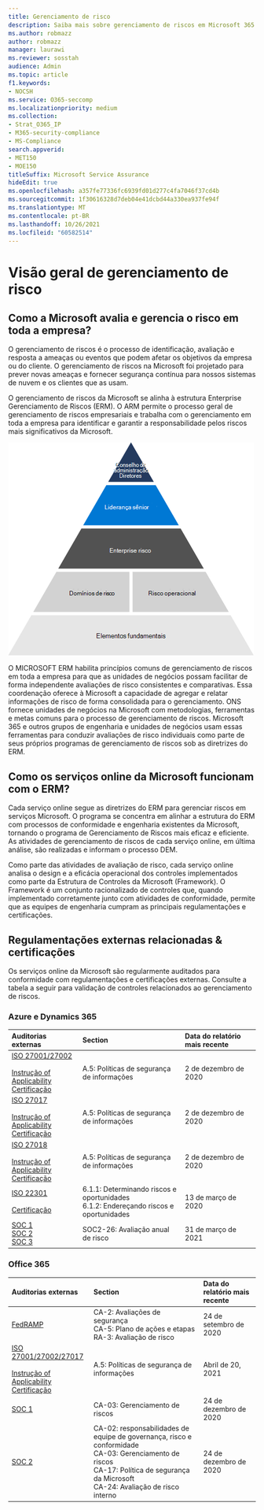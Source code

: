 ```yaml
---
title: Gerenciamento de risco
description: Saiba mais sobre gerenciamento de riscos em Microsoft 365
ms.author: robmazz
author: robmazz
manager: laurawi
ms.reviewer: sosstah
audience: Admin
ms.topic: article
f1.keywords:
- NOCSH
ms.service: O365-seccomp
ms.localizationpriority: medium
ms.collection:
- Strat_O365_IP
- M365-security-compliance
- MS-Compliance
search.appverid:
- MET150
- MOE150
titleSuffix: Microsoft Service Assurance
hideEdit: true
ms.openlocfilehash: a357fe77336fc6939fd01d277c4fa7046f37cd4b
ms.sourcegitcommit: 1f30616328d7deb04e41dcbd44a330ea937fe94f
ms.translationtype: MT
ms.contentlocale: pt-BR
ms.lasthandoff: 10/26/2021
ms.locfileid: "60582514"
---
```

# <a name="risk-management-overview"></a>Visão geral de gerenciamento de risco

## <a name="how-does-microsoft-assess-and-manage-risk-across-the-enterprise"></a>Como a Microsoft avalia e gerencia o risco em toda a empresa?

O gerenciamento de riscos é o processo de identificação, avaliação e resposta a ameaças ou eventos que podem afetar os objetivos da empresa ou do cliente. O gerenciamento de riscos na Microsoft foi projetado para prever novas ameaças e fornecer segurança contínua para nossos sistemas de nuvem e os clientes que as usam.

O gerenciamento de riscos da Microsoft se alinha à estrutura Enterprise Gerenciamento de Riscos (ERM). O ARM permite o processo geral de gerenciamento de riscos empresariais e trabalha com o gerenciamento em toda a empresa para identificar e garantir a responsabilidade pelos riscos mais significativos da Microsoft.

![Estrutura de gerenciamento de riscos.](../media/assurance-risk-management-structure.png)

O MICROSOFT ERM habilita princípios comuns de gerenciamento de riscos em toda a empresa para que as unidades de negócios possam facilitar de forma independente avaliações de risco consistentes e comparativas. Essa coordenação oferece à Microsoft a capacidade de agregar e relatar informações de risco de forma consolidada para o gerenciamento. ONS fornece unidades de negócios na Microsoft com metodologias, ferramentas e metas comuns para o processo de gerenciamento de riscos. Microsoft 365 e outros grupos de engenharia e unidades de negócios usam essas ferramentas para conduzir avaliações de risco individuais como parte de seus próprios programas de gerenciamento de riscos sob as diretrizes do ERM.

## <a name="how-do-microsoft-online-services-work-with-erm"></a>Como os serviços online da Microsoft funcionam com o ERM?

Cada serviço online segue as diretrizes do ERM para gerenciar riscos em serviços Microsoft. O programa se concentra em alinhar a estrutura do ERM com processos de conformidade e engenharia existentes da Microsoft, tornando o programa de Gerenciamento de Riscos mais eficaz e eficiente. As atividades de gerenciamento de riscos de cada serviço online, em última análise, são realizadas e informam o processo DEM.

Como parte das atividades de avaliação de risco, cada serviço online analisa o design e a eficácia operacional dos controles implementados como parte da Estrutura de Controles da Microsoft (Framework). O Framework é um conjunto racionalizado de controles que, quando implementado corretamente junto com atividades de conformidade, permite que as equipes de engenharia cumpram as principais regulamentações e certificações.

## <a name="related-external-regulations--certifications"></a>Regulamentações externas relacionadas & certificações

Os serviços online da Microsoft são regularmente auditados para conformidade com regulamentações e certificações externas. Consulte a tabela a seguir para validação de controles relacionados ao gerenciamento de riscos.

### <a name="azure-and-dynamics-365"></a>Azure e Dynamics 365

| **Auditorias externas** | **Section** | **Data do relatório mais recente** |
|:--------------------|:------------|:-----------------------|
| [ISO 27001/27002](https://servicetrust.microsoft.com/ViewPage/MSComplianceGuideV3?command=Download&downloadType=Document&downloadId=e9116047-f327-430c-a83f-166b7e561ad6&tab=7027ead0-3d6b-11e9-b9e1-290b1eb4cdeb&docTab=7027ead0-3d6b-11e9-b9e1-290b1eb4cdeb_ISO_Reports) <br><br> [Instrução of Applicability](https://servicetrust.microsoft.com/ViewPage/MSComplianceGuideV3?command=Download&downloadType=Document&downloadId=00af6c3e-7f3e-4e0d-8b0e-79f45ef2cef1&tab=7027ead0-3d6b-11e9-b9e1-290b1eb4cdeb&docTab=7027ead0-3d6b-11e9-b9e1-290b1eb4cdeb_ISO_Reports) <br> [Certificação](https://servicetrust.microsoft.com/ViewPage/MSComplianceGuideV3?command=Download&downloadType=Document&downloadId=d7af5304-3a31-40e6-9abb-e26352305d41&tab=7027ead0-3d6b-11e9-b9e1-290b1eb4cdeb&docTab=7027ead0-3d6b-11e9-b9e1-290b1eb4cdeb_ISO_Reports) | A.5: Políticas de segurança de informações | 2 de dezembro de 2020 |
| [ISO 27017](https://servicetrust.microsoft.com/ViewPage/MSComplianceGuideV3?command=Download&downloadType=Document&downloadId=e9116047-f327-430c-a83f-166b7e561ad6&tab=7027ead0-3d6b-11e9-b9e1-290b1eb4cdeb&docTab=7027ead0-3d6b-11e9-b9e1-290b1eb4cdeb_ISO_Reports) <br><br> [Instrução of Applicability](https://servicetrust.microsoft.com/ViewPage/MSComplianceGuideV3?command=Download&downloadType=Document&downloadId=a3bca0ac-867d-4204-b66b-13665f5f1e8d&tab=7027ead0-3d6b-11e9-b9e1-290b1eb4cdeb&docTab=7027ead0-3d6b-11e9-b9e1-290b1eb4cdeb_ISO_Reports) <br> [Certificação](https://servicetrust.microsoft.com/ViewPage/MSComplianceGuideV3?command=Download&downloadType=Document&downloadId=25718a8a-f34d-41e1-a95a-c49246508787&tab=7027ead0-3d6b-11e9-b9e1-290b1eb4cdeb&docTab=7027ead0-3d6b-11e9-b9e1-290b1eb4cdeb_ISO_Reports) | A.5: Políticas de segurança de informações | 2 de dezembro de 2020 |
| [ISO 27018](https://servicetrust.microsoft.com/ViewPage/MSComplianceGuideV3?command=Download&downloadType=Document&downloadId=e9116047-f327-430c-a83f-166b7e561ad6&tab=7027ead0-3d6b-11e9-b9e1-290b1eb4cdeb&docTab=7027ead0-3d6b-11e9-b9e1-290b1eb4cdeb_ISO_Reports) <br><br> [Instrução of Applicability](https://servicetrust.microsoft.com/ViewPage/MSComplianceGuideV3?command=Download&downloadType=Document&downloadId=00af6c3e-7f3e-4e0d-8b0e-79f45ef2cef1&tab=7027ead0-3d6b-11e9-b9e1-290b1eb4cdeb&docTab=7027ead0-3d6b-11e9-b9e1-290b1eb4cdeb_ISO_Reports) <br> [Certificação](https://servicetrust.microsoft.com/ViewPage/MSComplianceGuideV3?command=Download&downloadType=Document&downloadId=56904fc3-0942-4ff5-9eef-7cabc751a25c&tab=7027ead0-3d6b-11e9-b9e1-290b1eb4cdeb&docTab=7027ead0-3d6b-11e9-b9e1-290b1eb4cdeb_ISO_Reports) | A.5: Políticas de segurança de informações | 2 de dezembro de 2020 |
| [ISO 22301](https://servicetrust.microsoft.com/ViewPage/MSComplianceGuideV3?command=Download&downloadType=Document&downloadId=6d388547-fc88-46e3-8de2-6bc2edc08b06&tab=7027ead0-3d6b-11e9-b9e1-290b1eb4cdeb&docTab=7027ead0-3d6b-11e9-b9e1-290b1eb4cdeb_ISO_Reports) <br><br>  [Certificação](https://servicetrust.microsoft.com/ViewPage/MSComplianceGuideV3?command=Download&downloadType=Document&downloadId=ee4b611b-bb4d-4056-b189-00da36e88949&tab=7027ead0-3d6b-11e9-b9e1-290b1eb4cdeb&docTab=7027ead0-3d6b-11e9-b9e1-290b1eb4cdeb_ISO_Reports) | 6.1.1: Determinando riscos e oportunidades <br> 6.1.2: Endereçando riscos e oportunidades | 13 de março de 2020 |
| [SOC 1](https://servicetrust.microsoft.com/ViewPage/MSComplianceGuideV3?command=Download&downloadType=Document&downloadId=b8721ebd-af20-42fe-b22f-8332b0a19517&tab=7027ead0-3d6b-11e9-b9e1-290b1eb4cdeb&docTab=7027ead0-3d6b-11e9-b9e1-290b1eb4cdeb_SOC_%2F_SSAE_16_Reports) <br> [SOC 2](https://servicetrust.microsoft.com/ViewPage/MSComplianceGuideV3?command=Download&downloadType=Document&downloadId=234a0f57-83c1-4afc-a586-a0e7a59592f7&tab=7027ead0-3d6b-11e9-b9e1-290b1eb4cdeb&docTab=7027ead0-3d6b-11e9-b9e1-290b1eb4cdeb_SOC_%2F_SSAE_16_Reports) <br> [SOC 3](https://servicetrust.microsoft.com/ViewPage/MSComplianceGuideV3?command=Download&downloadType=Document&downloadId=75c8cbf6-e456-473c-a05e-34fea888ec2a&tab=7027ead0-3d6b-11e9-b9e1-290b1eb4cdeb&docTab=7027ead0-3d6b-11e9-b9e1-290b1eb4cdeb_SOC_%2F_SSAE_16_Reports) | SOC2-26: Avaliação anual de risco | 31 de março de 2021 |

### <a name="office-365"></a>Office 365

| **Auditorias externas** | **Section** | **Data do relatório mais recente** |
|:--------------------|:------------|:-----------------------|
| [FedRAMP](https://compliance.microsoft.com/compliancemanager) | CA-2: Avaliações de segurança <br> CA-5: Plano de ações e etapas <br> RA-3: Avaliação de risco | 24 de setembro de 2020 |
| [ISO 27001/27002/27017](https://servicetrust.microsoft.com/ViewPage/MSComplianceGuideV3?command=Download&downloadType=Document&downloadId=8d625374-4f2d-49f8-9d37-a4281ba98222&tab=7027ead0-3d6b-11e9-b9e1-290b1eb4cdeb&docTab=7027ead0-3d6b-11e9-b9e1-290b1eb4cdeb_ISO_Reports) <br><br> [Instrução of Applicability](https://servicetrust.microsoft.com/ViewPage/MSComplianceGuideV3?command=Download&downloadType=Document&downloadId=c0df4ce8-c77e-4183-84eb-c8688470d8b1&tab=7027ead0-3d6b-11e9-b9e1-290b1eb4cdeb&docTab=7027ead0-3d6b-11e9-b9e1-290b1eb4cdeb_ISO_Reports) <br> [Certificação](https://servicetrust.microsoft.com/ViewPage/MSComplianceGuideV3?command=Download&downloadType=Document&downloadId=1e84a14a-2468-45ac-9412-5e53250d57ec&tab=7027ead0-3d6b-11e9-b9e1-290b1eb4cdeb&docTab=7027ead0-3d6b-11e9-b9e1-290b1eb4cdeb_ISO_Reports) | A.5: Políticas de segurança de informações | Abril de 20, 2021 |
| [SOC 1](https://servicetrust.microsoft.com/ViewPage/MSComplianceGuideV3?command=Download&downloadType=Document&downloadId=90df3f9c-3aaf-4dbf-99d0-ca9f2991721b&tab=7027ead0-3d6b-11e9-b9e1-290b1eb4cdeb&docTab=7027ead0-3d6b-11e9-b9e1-290b1eb4cdeb_SOC_%2F_SSAE_16_Reports) | CA-03: Gerenciamento de riscos | 24 de dezembro de 2020 |
| [SOC 2](https://servicetrust.microsoft.com/ViewPage/MSComplianceGuideV3?command=Download&downloadType=Document&downloadId=a73c1738-7892-42b7-acd3-87b6371c53f6&tab=7027ead0-3d6b-11e9-b9e1-290b1eb4cdeb&docTab=7027ead0-3d6b-11e9-b9e1-290b1eb4cdeb_SOC_%2F_SSAE_16_Reports) | CA-02: responsabilidades de equipe de governança, risco e conformidade <br> CA-03: Gerenciamento de riscos <br> CA-17: Política de segurança da Microsoft <br> CA-24: Avaliação de risco interno | 24 de dezembro de 2020 |
